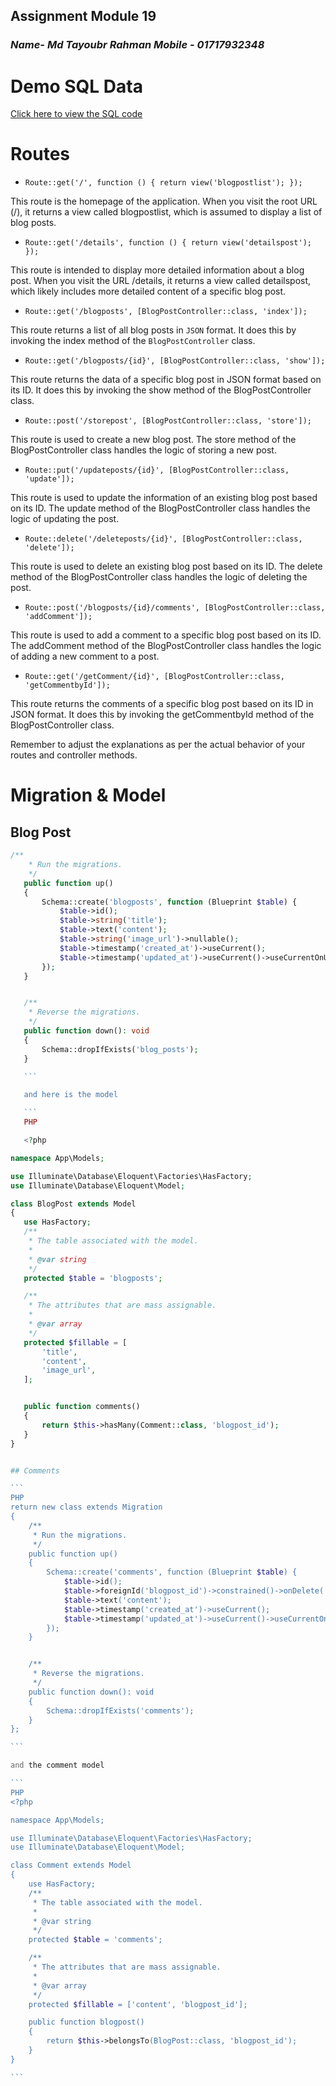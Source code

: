 ## Assignment Module 19

### _Name- Md Tayoubr Rahman Mobile - 01717932348_

# Demo SQL Data

[Click here to view the SQL code](/module_19_sql.sql)

# Routes

-   `Route::get('/', function () { return view('blogpostlist'); });`

This route is the homepage of the application. When you visit the root URL (/), it returns a view called blogpostlist, which is assumed to display a list of blog posts.

-   `Route::get('/details', function () { return view('detailspost'); });`

This route is intended to display more detailed information about a blog post. When you visit the URL /details, it returns a view called detailspost, which likely includes more detailed content of a specific blog post.

-   `Route::get('/blogposts', [BlogPostController::class, 'index']);`

This route returns a list of all blog posts in `JSON` format. It does this by invoking the index method of the `BlogPostController` class.

-   `Route::get('/blogposts/{id}', [BlogPostController::class, 'show']);`

This route returns the data of a specific blog post in JSON format based on its ID. It does this by invoking the show method of the BlogPostController class.

-   `Route::post('/storepost', [BlogPostController::class, 'store']);`

This route is used to create a new blog post. The store method of the BlogPostController class handles the logic of storing a new post.

-   `Route::put('/updateposts/{id}', [BlogPostController::class, 'update']);`

This route is used to update the information of an existing blog post based on its ID. The update method of the BlogPostController class handles the logic of updating the post.

-   `Route::delete('/deleteposts/{id}', [BlogPostController::class, 'delete']);`

This route is used to delete an existing blog post based on its ID. The delete method of the BlogPostController class handles the logic of deleting the post.

-   `Route::post('/blogposts/{id}/comments', [BlogPostController::class, 'addComment']);`

This route is used to add a comment to a specific blog post based on its ID. The addComment method of the BlogPostController class handles the logic of adding a new comment to a post.

-   `Route::get('/getComment/{id}', [BlogPostController::class, 'getCommentbyId']);`

This route returns the comments of a specific blog post based on its ID in JSON format. It does this by invoking the getCommentbyId method of the BlogPostController class.

Remember to adjust the explanations as per the actual behavior of your routes and controller methods.

# Migration & Model

## Blog Post

````php
/**
    * Run the migrations.
    */
   public function up()
   {
       Schema::create('blogposts', function (Blueprint $table) {
           $table->id();
           $table->string('title');
           $table->text('content');
           $table->string('image_url')->nullable();
           $table->timestamp('created_at')->useCurrent();
           $table->timestamp('updated_at')->useCurrent()->useCurrentOnUpdate();
       });
   }


   /**
    * Reverse the migrations.
    */
   public function down(): void
   {
       Schema::dropIfExists('blog_posts');
   }

   ```

   and here is the model

   ```
   PHP

   <?php

namespace App\Models;

use Illuminate\Database\Eloquent\Factories\HasFactory;
use Illuminate\Database\Eloquent\Model;

class BlogPost extends Model
{
   use HasFactory;
   /**
    * The table associated with the model.
    *
    * @var string
    */
   protected $table = 'blogposts';

   /**
    * The attributes that are mass assignable.
    *
    * @var array
    */
   protected $fillable = [
       'title',
       'content',
       'image_url',
   ];


   public function comments()
   {
       return $this->hasMany(Comment::class, 'blogpost_id');
   }
}


## Comments

```
PHP
return new class extends Migration
{
    /**
     * Run the migrations.
     */
    public function up()
    {
        Schema::create('comments', function (Blueprint $table) {
            $table->id();
            $table->foreignId('blogpost_id')->constrained()->onDelete('cascade');
            $table->text('content');
            $table->timestamp('created_at')->useCurrent();
            $table->timestamp('updated_at')->useCurrent()->useCurrentOnUpdate();
        });
    }


    /**
     * Reverse the migrations.
     */
    public function down(): void
    {
        Schema::dropIfExists('comments');
    }
};

```

and the comment model

```
PHP
<?php

namespace App\Models;

use Illuminate\Database\Eloquent\Factories\HasFactory;
use Illuminate\Database\Eloquent\Model;

class Comment extends Model
{
    use HasFactory;
    /**
     * The table associated with the model.
     *
     * @var string
     */
    protected $table = 'comments';

    /**
     * The attributes that are mass assignable.
     *
     * @var array
     */
    protected $fillable = ['content', 'blogpost_id'];

    public function blogpost()
    {
        return $this->belongsTo(BlogPost::class, 'blogpost_id');
    }
}

```
````
